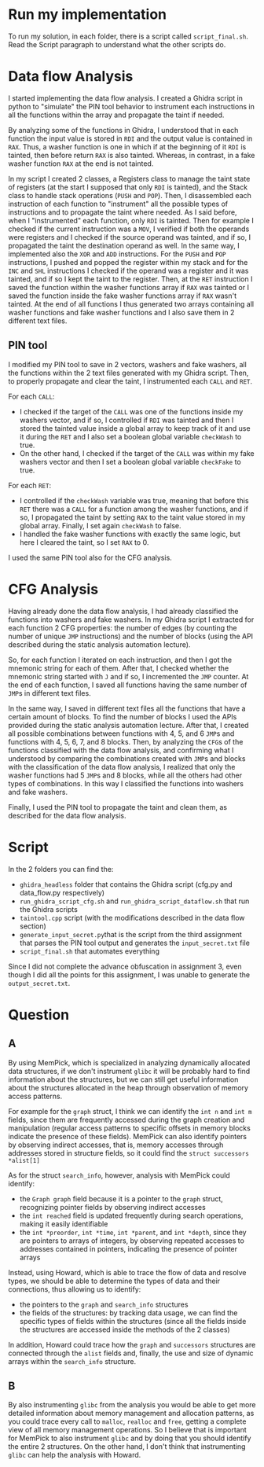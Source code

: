# Run my implementation
To run my solution, in each folder, there is a script called `script_final.sh`.
Read the Script paragraph to understand what the other scripts do.

# Data flow Analysis
I started implementing the data flow analysis.
I created a Ghidra script in python to "simulate" the PIN tool behavior to instrument each instructions in all the functions within the array and propagate the taint if needed.

By analyzing some of the functions in Ghidra, I understood that in each function the input value is stored in `RDI` and the output value is contained in `RAX`.
Thus, a washer function is one in which if at the beginning of it `RDI` is tainted, then before return `RAX` is also tainted.
Whereas, in contrast, in a fake washer function `RAX` at the end is not tainted.

In my script I created 2 classes, a Registers class to manage the taint state of registers (at the start I supposed that only `RDI` is tainted), and the Stack class to handle stack operations (`PUSH` and `POP`).
Then, I disassembled each instruction of each function to "instrument" all the possible types of instructions and to propagate the taint where needed.
As I said before, when I "instrumented" each function, only `RDI` is tainted. 
Then for example I checked if the current instruction was a `MOV`, I verified if both the operands were registers and I checked if the source operand was tainted, and if so, I propagated the taint the destination operand as well. In the same way, I implemented also the `XOR` and `ADD` instructions.
For the `PUSH` and `POP` instructions, I pushed and popped the register within my stack and for the `INC` and `SHL` instructions I checked if the operand was a register and it was tainted, and if so I kept the taint to the register.
Then, at the `RET` instruction I saved the function within the washer functions array if `RAX` was tainted or I saved the function inside the fake washer functions array if `RAX` wasn't tainted.
At the end of all functions I thus generated two arrays containing all washer functions and fake washer functions and I also save them in 2 different text files.

## PIN tool
I modified my PIN tool to save in 2 vectors, washers and fake washers, all the functions within the 2 text files generated with my Ghidra script.
Then, to properly propagate and clear the taint, I instrumented each `CALL` and `RET`.

For each `CALL`:

- I checked if the target of the `CALL` was one of the functions inside my washers vector, and if so, I controlled if `RDI` was tainted and then I stored the tainted value inside a global array to keep track of it and use it during the `RET` and I also set a boolean global variable `checkWash` to true.
- On the other hand, I checked if the target of the `CALL` was within my fake washers vector and then I set a boolean global variable `checkFake` to true.

For each `RET`:

- I controlled if the `checkWash` variable was true, meaning that before this `RET` there was a `CALL` for a function among the washer functions, and if so, I propagated the taint by setting `RAX` to the taint value stored in my global array. Finally, I set again `checkWash` to false.
- I handled the fake washer functions with exactly the same logic, but here I cleared the taint, so I set `RAX` to 0.

I used the same PIN tool also for the CFG analysis.

# CFG Analysis
Having already done the data flow analysis, I had already classified the functions into washers and fake washers.
In my Ghidra script I extracted for each function 2 CFG properties: the number of edges (by counting the number of unique `JMP` instructions) and the number of blocks (using the API described during the static analysis automation lecture).

So, for each function I iterated on each instruction, and then I got the mnemonic string for each of them. After that, I checked whether the mnemonic string started with `J` and if so, I incremented the `JMP` counter.
At the end of each function, I saved all functions having the same number of `JMP`s in different text files.

In the same way, I saved in different text files all the functions that have a certain amount of blocks. To find the number of blocks I used the APIs provided during the static analysis automation lecture.
After that, I created all possible combinations between functions with 4, 5, and 6 `JMP`s and functions with 4, 5, 6, 7, and 8 blocks.
Then, by analyzing the `CFG`s of the functions classified with the data flow analysis, and confirming what I understood by comparing the combinations created with `JMP`s and blocks with the classification of the data flow analysis, I realized that only the washer functions had 5 `JMP`s and 8 blocks, while all the others had other types of combinations. In this way I classified the functions into washers and fake washers.

Finally, I used the PIN tool to propagate the taint and clean them, as described for the data flow analysis.

# Script
In the 2 folders you can find the:

- `ghidra_headless` folder that contains the Ghidra script (cfg.py and data_flow.py respectively)
- `run_ghidra_script_cfg.sh` and `run_ghidra_script_dataflow.sh` that run the Ghidra scripts
- `taintool.cpp` script (with the modifications described in the data flow section) 
- `generate_input_secret.py`that is the script from the third assignment that parses the PIN tool output and generates the `input_secret.txt` file
- `script_final.sh` that automates everything

Since I did not complete the advance obfuscation in assignment 3, even though I did all the points for this assignment, I was unable to generate the `output_secret.txt`.

# Question
## A
By using MemPick, which is specialized in analyzing dynamically allocated data structures, if we don't instrument `glibc` it will be probably hard to find information about the structures, but we can still get useful information about the structures allocated in the heap through observation of memory access patterns.

For example for the `graph` struct, I think we can identify the `int n` and `int m` fields, since them are frequently accessed during the graph creation and manipulation (regular access patterns to specific offsets in memory blocks indicate the presence of these fields).
MemPick can also identify pointers by observing indirect accesses, that is, memory accesses through addresses stored in structure fields, so it could find the `struct successors *alist[1]`

As for the struct `search_info`, however, analysis with MemPick could identify:

- the `Graph graph` field because it is a pointer to the `graph` struct, recognizing pointer fields by observing indirect accesses
- the `int reached` field is updated frequently during search operations, making it easily identifiable
- the `int *preorder`, `int *time`, `int *parent`, and `int *depth`, since they are pointers to arrays of integers, by observing repeated accesses to addresses contained in pointers, indicating the presence of pointer arrays
  
Instead, using Howard, which is able to trace the flow of data and resolve types, we should be able to determine the types of data and their connections, thus allowing us to identify:

- the pointers to the `graph` and `search_info` structures
- the fields of the structures: 
  by tracking data usage, we can find the specific types of fields within the structures (since all the fields inside the structures are accessed inside the methods of the 2 classes)

In addition, Howard could trace how the `graph` and `successors` structures are connected through the `alist` fields and, finally, the use and size of dynamic arrays within the `search_info` structure.

## B
By also instrumenting `glibc` from the analysis you would be able to get more detailed information about memory management and allocation patterns, as you could trace every call to `malloc`, `realloc` and `free`, getting a complete view of all memory management operations.
So I believe that is important for MemPick to also instrument `glibc` and by doing that you should identify the entire 2 structures.
On the other hand, I don't think that instrumenting `glibc` can help the analysis with Howard.


